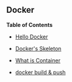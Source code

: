 ## Docker

**Table of Contents**

* [Hello Docker](https://github.com/jaejin1/Learning-Docker/tree/master/01.%20Hello%20Docker!)

* [Docker's Skeleton](https://github.com/jaejin1/Learning-Docker/tree/master/02.%20Docker's%20Skeleton)

* [What is Container](https://github.com/jaejin1/Learning-Docker/tree/master/03.%20What%20is%20Container)

* [docker build & push](https://github.com/jaejin1/Learning-Docker/tree/master/04.%20docker%20build%20%26%20push)
